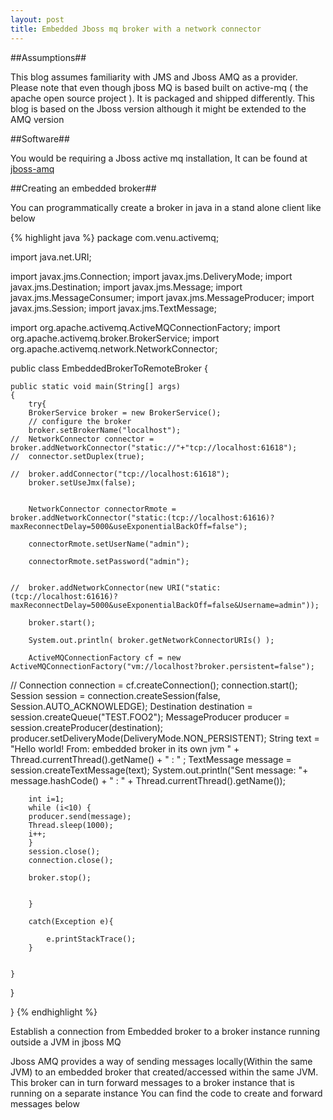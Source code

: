 ```yaml
---
layout: post
title: Embedded Jboss mq broker with a network connector
---
```


##Assumptions##

This blog assumes familiarity with JMS and Jboss AMQ as a provider. Please note that even though jboss MQ is based built on
active-mq ( the apache open source project ). It is packaged and shipped differently. This blog is based on the Jboss version
although it might be extended to the AMQ version 

##Software##

You would be requiring a Jboss active mq installation, It can be found at [jboss-amq](http://www.jboss.org/products/amq/download/)

##Creating an embedded broker##

You can programmatically create a broker in java in a stand alone client like below

{% highlight java %}
package com.venu.activemq;

import java.net.URI;

import javax.jms.Connection;
import javax.jms.DeliveryMode;
import javax.jms.Destination;
import javax.jms.Message;
import javax.jms.MessageConsumer;
import javax.jms.MessageProducer;
import javax.jms.Session;
import javax.jms.TextMessage;

import org.apache.activemq.ActiveMQConnectionFactory;
import org.apache.activemq.broker.BrokerService;
import org.apache.activemq.network.NetworkConnector;


public class EmbeddedBrokerToRemoteBroker {
	
	public static void main(String[] args)
	{
		try{
		BrokerService broker = new BrokerService();
		// configure the broker
		broker.setBrokerName("localhost");
	//	NetworkConnector connector = broker.addNetworkConnector("static://"+"tcp://localhost:61618");
	//	connector.setDuplex(true);

	//	broker.addConnector("tcp://localhost:61618");
		broker.setUseJmx(false);
		
		
		NetworkConnector connectorRmote = broker.addNetworkConnector("static:(tcp://localhost:61616)?maxReconnectDelay=5000&useExponentialBackOff=false");
		
		connectorRmote.setUserName("admin");
		
		connectorRmote.setPassword("admin");

		
	//	broker.addNetworkConnector(new URI("static:(tcp://localhost:61616)?maxReconnectDelay=5000&useExponentialBackOff=false&Username=admin"));
		
		broker.start();
		
		System.out.println( broker.getNetworkConnectorURIs() );
		
		ActiveMQConnectionFactory cf = new ActiveMQConnectionFactory("vm://localhost?broker.persistent=false");
		
//
		Connection connection = cf.createConnection(); 
        connection.start(); 
        Session session = connection.createSession(false, Session.AUTO_ACKNOWLEDGE);
        Destination destination = session.createQueue("TEST.FOO2");
        MessageProducer producer = session.createProducer(destination);
        producer.setDeliveryMode(DeliveryMode.NON_PERSISTENT);
        String text = "Hello world! From: embedded broker in its own jvm " + Thread.currentThread().getName() + " : " ;
        TextMessage message = session.createTextMessage(text);
        System.out.println("Sent message: "+ message.hashCode() + " : " + Thread.currentThread().getName());
        
       
        int i=1;
        while (i<10) { 
        producer.send(message);
        Thread.sleep(1000);
        i++;
        } 
        session.close();
        connection.close();
        
        broker.stop();

		
		}
		
		catch(Exception e){
			
			e.printStackTrace();
		}
		
		
	}
}

}
{% endhighlight %}

Establish a connection from Embedded broker to a broker instance running outside a JVM in jboss MQ

Jboss AMQ provides a way of sending messages locally(Within the same JVM) to an embedded broker that created/accessed within the same JVM. 
This broker can in turn forward messages to a broker instance that is running on a separate instance
You can find the code to create and forward messages below

